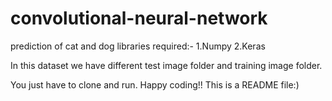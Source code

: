 # convolutional-neural-network
prediction of cat and dog
libraries required:-
  1.Numpy
  2.Keras

In this dataset we have different test image folder and training image folder.

You just have to clone and run.
Happy coding!! 
This is a README file:)
